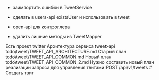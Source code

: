 - заимпортить ошибки в TweetService
- сделать в users-api existsUser и использовать в tweet
- open-api для контроллера

- удалить лишние методы из TweetMapper

Есть проект twitter
Архитектура сервиса tweet-api todo\tweet\TWEET_API_ARCHITECTURE.md
Старый план todo\tweet\TWEET_API_COMMON.md
Новый план todo\tweet\TWEET_API_COMMON_2.md
Нужно составить новый план реализации запроса для управления твитами 
POST   /api/v1/tweets                    # Создать твит
